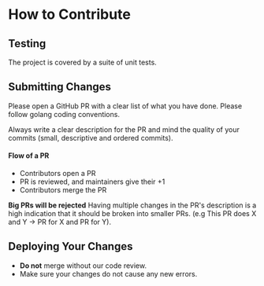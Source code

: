 # How to Contribute

## Testing

The project is covered by a suite of unit tests.

## Submitting Changes

Please open a GitHub PR with a clear list of what you have done.
Please follow golang coding conventions.

Always write a clear description for the PR and mind the quality of your commits (small, descriptive and ordered commits).

#### Flow of a PR

- Contributors open a PR
- PR is reviewed, and maintainers give their +1
- Contributors merge the PR

**Big PRs will be rejected** Having multiple changes in the PR's description is a high indication that it should be broken into smaller PRs. (e.g This PR does X and Y -> PR for X and PR for Y).

## Deploying Your Changes

- **Do not** merge without our code review.
- Make sure your changes do not cause any new errors.

